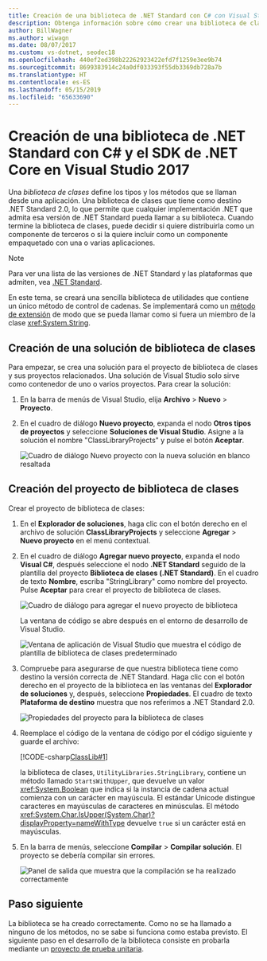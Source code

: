 ```yaml
---
title: Creación de una biblioteca de .NET Standard con C# con Visual Studio 2017
description: Obtenga información sobre cómo crear una biblioteca de clases de .NET Standard escrita en C# con Visual Studio 2017.
author: BillWagner
ms.author: wiwagn
ms.date: 08/07/2017
ms.custom: vs-dotnet, seodec18
ms.openlocfilehash: 440ef2ed398b22262923422efd7f1259e3ee9b74
ms.sourcegitcommit: 8699383914c24a0df033393f55db3369db728a7b
ms.translationtype: HT
ms.contentlocale: es-ES
ms.lasthandoff: 05/15/2019
ms.locfileid: "65633690"
---
```

# <a name="build-a-net-standard-library-with-c-and-the-net-core-sdk-in-visual-studio-2017"></a>Creación de una biblioteca de .NET Standard con C# y el SDK de .NET Core en Visual Studio 2017

Una *biblioteca de clases* define los tipos y los métodos que se llaman desde una aplicación. Una biblioteca de clases que tiene como destino .NET Standard 2.0, lo que permite que cualquier implementación .NET que admita esa versión de .NET Standard pueda llamar a su biblioteca. Cuando termine la biblioteca de clases, puede decidir si quiere distribuirla como un componente de terceros o si la quiere incluir como un componente empaquetado con una o varias aplicaciones.

> [!NOTE]
> Para ver una lista de las versiones de .NET Standard y las plataformas que admiten, vea [.NET Standard](../../standard/net-standard.md).

En este tema, se creará una sencilla biblioteca de utilidades que contiene un único método de control de cadenas. Se implementará como un [método de extensión](../../csharp/programming-guide/classes-and-structs/extension-methods.md) de modo que se pueda llamar como si fuera un miembro de la clase <xref:System.String>.

## <a name="creating-a-class-library-solution"></a>Creación de una solución de biblioteca de clases

Para empezar, se crea una solución para el proyecto de biblioteca de clases y sus proyectos relacionados. Una solución de Visual Studio solo sirve como contenedor de uno o varios proyectos. Para crear la solución:

1. En la barra de menús de Visual Studio, elija **Archivo** > **Nuevo** > **Proyecto**.

1. En el cuadro de diálogo **Nuevo proyecto**, expanda el nodo **Otros tipos de proyectos** y seleccione **Soluciones de Visual Studio**. Asigne a la solución el nombre "ClassLibraryProjects" y pulse el botón **Aceptar**.

   ![Cuadro de diálogo Nuevo proyecto con la nueva solución en blanco resaltada](./media/library-with-visual-studio/new-project-dialog.png)

## <a name="creating-the-class-library-project"></a>Creación del proyecto de biblioteca de clases

Crear el proyecto de biblioteca de clases:

1. En el **Explorador de soluciones**, haga clic con el botón derecho en el archivo de solución **ClassLibraryProjects** y seleccione **Agregar** > **Nuevo proyecto** en el menú contextual.

1. En el cuadro de diálogo **Agregar nuevo proyecto**, expanda el nodo **Visual C#**, después seleccione el nodo **.NET Standard** seguido de la plantilla del proyecto **Biblioteca de clases (.NET Standard)**. En el cuadro de texto **Nombre**, escriba "StringLibrary" como nombre del proyecto. Pulse **Aceptar** para crear el proyecto de biblioteca de clases.

   ![Cuadro de diálogo para agregar el nuevo proyecto de biblioteca](./media/library-with-visual-studio/add-new-library-project.png)

   La ventana de código se abre después en el entorno de desarrollo de Visual Studio.

   ![Ventana de aplicación de Visual Studio que muestra el código de plantilla de biblioteca de clases predeterminado](./media/library-with-visual-studio/string-library-project.png)

1. Compruebe para asegurarse de que nuestra biblioteca tiene como destino la versión correcta de .NET Standard. Haga clic con el botón derecho en el proyecto de la biblioteca en las ventanas del **Explorador de soluciones** y, después, seleccione **Propiedades**. El cuadro de texto **Plataforma de destino** muestra que nos referimos a .NET Standard 2.0.

   ![Propiedades del proyecto para la biblioteca de clases](./media/library-with-visual-studio/library-project-properties.png)

1. Reemplace el código de la ventana de código por el código siguiente y guarde el archivo:

   [!CODE-csharp[ClassLib#1](../../../samples/snippets/csharp/getting_started/with_visual_studio_2017/classlib.cs)]

   la biblioteca de clases, `UtilityLibraries.StringLibrary`, contiene un método llamado `StartsWithUpper`, que devuelve un valor <xref:System.Boolean> que indica si la instancia de cadena actual comienza con un carácter en mayúscula. El estándar Unicode distingue caracteres en mayúsculas de caracteres en minúsculas. El método <xref:System.Char.IsUpper(System.Char)?displayProperty=nameWithType> devuelve `true` si un carácter está en mayúsculas.

1. En la barra de menús, seleccione **Compilar** > **Compilar solución**. El proyecto se debería compilar sin errores.

   ![Panel de salida que muestra que la compilación se ha realizado correctamente](./media/library-with-visual-studio/output-pane-successful-build.png)

## <a name="next-step"></a>Paso siguiente

La biblioteca se ha creado correctamente. Como no se ha llamado a ninguno de los métodos, no se sabe si funciona como estaba previsto. El siguiente paso en el desarrollo de la biblioteca consiste en probarla mediante un [proyecto de prueba unitaria](testing-library-with-visual-studio.md).
